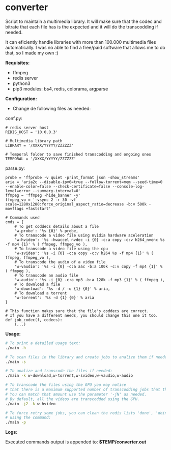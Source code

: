 # converter
Script to maintain a multimedia library. It will make sure that the codec and bitrate that each file has is the expected and it will do the transcodding if needed.

It can eficiently handle libraries with more than 100.000 multimedia files automatically.
I was no able to find a free/paid software that allows me to do that, so I made my own :)

**Requisites:**
- ffmpeg
- redis server
- python3
- pip3 modules: bs4, redis, colorama, argparse

**Configuration:**

* Change de following files as needed:

conf.py:
```python3
# redis server host
REDIS_HOST = '10.0.0.3'

# Multimedia library path
LIBRARY = '/XXXX/YYYYY/ZZZZZZ'

# Temporal folder to save finished transcodding and ongoing ones
TEMPORAL = '/XXXX/YYYYY/ZZZZZZ'
```

parse.py:
```python3
probe = 'ffprobe -v quiet -print_format json -show_streams'
aria = 'aria2c --disable-ipv6=true --follow-torrent=mem --seed-time=0 --enable-color=false --check-certificate=false --console-log-level=error --summary-interval=0'
ffmpeg = 'ffmpeg -hide_banner -y'
ffmpeg_vo = '-vsync 2 -r 30 -vf scale=1280x1280:force_original_aspect_ratio=decrease -b:v 500k -movflags +faststart'

# Commands used
cmds = {
    # To get coddecs details about a file
    'w-probe': '%s {0}' % probe,
    # To transcode a video file using nvidia hardware aceleration
    'w-hvideo': '%s -hwaccel nvdec -i {0} -c:a copy -c:v h264_nvenc %s -f mp4 {1}' % ( ffmpeg, ffmpeg_vo ),
    # To transcode a video file using the cpu
    'w-svideo': '%s -i {0} -c:a copy -c:v h264 %s -f mp4 {1}' % ( ffmpeg, ffmpeg_vo ),
    # To transcode the audio of a video file
    'w-vaudio': '%s -i {0} -c:a aac -b:a 100k -c:v copy -f mp4 {1}' % ( ffmpeg ),
    # To transcode an audio file
    'w-audio': '%s -i {0} -c:a mp3 -b:a 128k -f mp3 {1}' % ( ffmpeg ),
    # To download a file
    'w-download': '%s -d / -o {1} {0}' % aria,
    # To download a torrent
    'w-torrent': '%s -d {1} {0}' % aria
}

# This function makes sure that the file's coddecs are correct.
# If you have a different needs, you should change this one it too.
def job_codec(f, codecs):
    (...)
```

**Usage:**

```bash
# To print a detailed usage text:
./main -h

# To scan files in the library and create jobs to analize them if needed:
./main -s

# To analize and transcode the files if needed:
./main -k w-download,w-torrent,w-svideo,w-vaudio,w-audio

# To transcode the files using the GPU you may notice
# that there is a maximum supported number of transcodding jobs that they can run in parallel.
# You can match that amount use the parameter '-jN' as needed.
# By default, all the videos are transcodded using the GPU.
./main -j2 -k w-hvideo

# To force retry some jobs, you can clean the redis lists 'done', 'doing' and 'failed'
# using the command:
./main -p
```

**Logs:**

Executed commands output is appended to: **$TEMP/converter.out**
